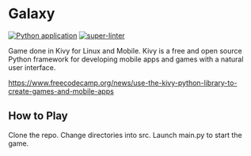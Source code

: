 # Galaxy

[![Python application](https://github.com/milliorn/Galaxy/actions/workflows/python-app.yml/badge.svg)](https://github.com/milliorn/Galaxy/actions/workflows/python-app.yml)
[![super-linter](https://github.com/milliorn/Galaxy/actions/workflows/super-linter.yml/badge.svg)](https://github.com/milliorn/Galaxy/actions/workflows/super-linter.yml)

Game done in Kivy for Linux and Mobile. Kivy is a free and open source Python framework for developing mobile apps and games with a natural user interface.

<https://www.freecodecamp.org/news/use-the-kivy-python-library-to-create-games-and-mobile-apps>

## How to Play

Clone the repo. Change directories into src. Launch main.py to start the game.
